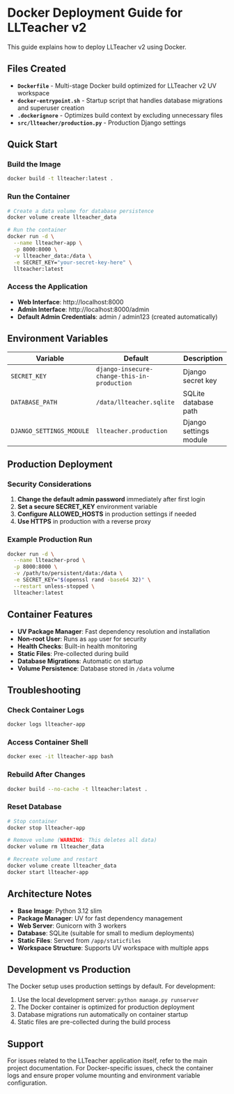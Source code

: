 # Docker Deployment Guide for LLTeacher v2

This guide explains how to deploy LLTeacher v2 using Docker.

## Files Created

- **`Dockerfile`** - Multi-stage Docker build optimized for LLTeacher v2 UV workspace
- **`docker-entrypoint.sh`** - Startup script that handles database migrations and superuser creation
- **`.dockerignore`** - Optimizes build context by excluding unnecessary files
- **`src/llteacher/production.py`** - Production Django settings

## Quick Start

### Build the Image

```bash
docker build -t llteacher:latest .
```

### Run the Container

```bash
# Create a data volume for database persistence
docker volume create llteacher_data

# Run the container
docker run -d \
  --name llteacher-app \
  -p 8000:8000 \
  -v llteacher_data:/data \
  -e SECRET_KEY="your-secret-key-here" \
  llteacher:latest
```

### Access the Application

- **Web Interface**: http://localhost:8000
- **Admin Interface**: http://localhost:8000/admin
- **Default Admin Credentials**: admin / admin123 (created automatically)

## Environment Variables

| Variable | Default | Description |
|----------|---------|-------------|
| `SECRET_KEY` | `django-insecure-change-this-in-production` | Django secret key |
| `DATABASE_PATH` | `/data/llteacher.sqlite` | SQLite database path |
| `DJANGO_SETTINGS_MODULE` | `llteacher.production` | Django settings module |

## Production Deployment

### Security Considerations

1. **Change the default admin password** immediately after first login
2. **Set a secure SECRET_KEY** environment variable
3. **Configure ALLOWED_HOSTS** in production settings if needed
4. **Use HTTPS** in production with a reverse proxy

### Example Production Run

```bash
docker run -d \
  --name llteacher-prod \
  -p 8000:8000 \
  -v /path/to/persistent/data:/data \
  -e SECRET_KEY="$(openssl rand -base64 32)" \
  --restart unless-stopped \
  llteacher:latest
```

## Container Features

- **UV Package Manager**: Fast dependency resolution and installation
- **Non-root User**: Runs as `app` user for security
- **Health Checks**: Built-in health monitoring
- **Static Files**: Pre-collected during build
- **Database Migrations**: Automatic on startup
- **Volume Persistence**: Database stored in `/data` volume

## Troubleshooting

### Check Container Logs

```bash
docker logs llteacher-app
```

### Access Container Shell

```bash
docker exec -it llteacher-app bash
```

### Rebuild After Changes

```bash
docker build --no-cache -t llteacher:latest .
```

### Reset Database

```bash
# Stop container
docker stop llteacher-app

# Remove volume (WARNING: This deletes all data)
docker volume rm llteacher_data

# Recreate volume and restart
docker volume create llteacher_data
docker start llteacher-app
```

## Architecture Notes

- **Base Image**: Python 3.12 slim
- **Package Manager**: UV for fast dependency management
- **Web Server**: Gunicorn with 3 workers
- **Database**: SQLite (suitable for small to medium deployments)
- **Static Files**: Served from `/app/staticfiles`
- **Workspace Structure**: Supports UV workspace with multiple apps

## Development vs Production

The Docker setup uses production settings by default. For development:

1. Use the local development server: `python manage.py runserver`
2. The Docker container is optimized for production deployment
3. Database migrations run automatically on container startup
4. Static files are pre-collected during the build process

## Support

For issues related to the LLTeacher application itself, refer to the main project documentation. For Docker-specific issues, check the container logs and ensure proper volume mounting and environment variable configuration.
